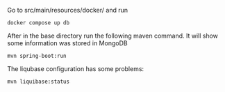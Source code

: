 Go to src/main/resources/docker/ and run

```
docker compose up db
```

After in the base directory run the following maven command. It will show some information was stored in MongoDB


```
mvn spring-boot:run
```

The liqubase configuration has some problems:
```
mvn liquibase:status
```


